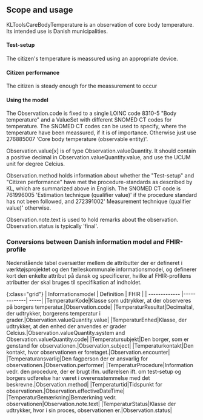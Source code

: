 ## Scope and usage
KLToolsCareBodyTemperature is an observation of core body temperature. Its intended use is Danish municipalities.

#### Test-setup
The citizen's temperature is meassured using an appropriate device.

#### Citizen performance
The citizen is steady enough for the meassurement to occur

#### Using the model
The Observation.code is fixed to a single LOINC code 8310-5 "Body temperature" and a ValueSet with different SNOMED CT codes for temperature. The SNOMED CT codes can be used to specify, where the temperature have been meassured, if it is of importance. Otherwise just use 276885007 'Core body temperature (observable entity)'.

Observation.value[x] is of type Observation.valueQuantity. It should contain a positive decimal in Observation.valueQuantity.value, and use the UCUM unit for degree Celcius.

Observation.method holds information about whether the "Test-setup" and "Citizen performance" have met the procedure-standards as described by KL, which are summarized above in English. The SNOMED CT code is 761996005 'Estimation technique (qualifier value)' if the procedure standard has not been followed, and 272391002' Measurement technique (qualifier value)' otherwise.

Observation.note.text is used to hold remarks about the observation. Observation.status is typically 'final'.

### Conversions between Danish information model and FHIR-profile
Nedenstående tabel oversætter mellem de attributter der er defineret i værktøjsprojektet og den fælleskommunale informationsmodel, og definerer kort den enkelte attribut på dansk og specificerer, hvilke af FHIR-profilens atributter der skal bruges til specifikation af indholdet.

{:class="grid"}
|   Informationsmodel      | Definition        | FHIR  |
| ------------- |-------------| -----|
|TemperaturKode|Klasse som udtrykker, at der observeres på borgers temperatur.|Observation.code|
|TemperaturResultat|Decimaltal, der udtrykker, borgerens temperatur i grader.|Observation.valueQuantity.value|
|TemperaturEnhed|Klasse, der udtrykker, at den enhed der anvendes er grader Celcius.|Observation.valueQuantity.system and Observation.valueQuantity.code|
|Temperatursubjekt|Den borger, som er genstand for observationen.|Observation.subject|
|Temperaturkontakt|Den kontakt, hvor observationen er foretaget.|Observation.encounter|
|Temperaturansvarlig|Den fagperson der er ansvarlig for observationen.|Observation.performer|
|TemperaturProcedure|Information vedr. den procedure, der er brugt ifm. udførelsen ift. om test-setup og borgers udførelse har været i overensstemmelse med det beskrevne.|Observation.method|
|Temperaturtid|Tidspunkt for observationen.|Observation.effectiveDateTime|
|TemperaturBemærkning|Bemærkning vedr. observationen|Observation.note.text|
|TemperaturStatus|Klasse der udtrykker, hvor i sin proces, observationen er.|Observation.status|